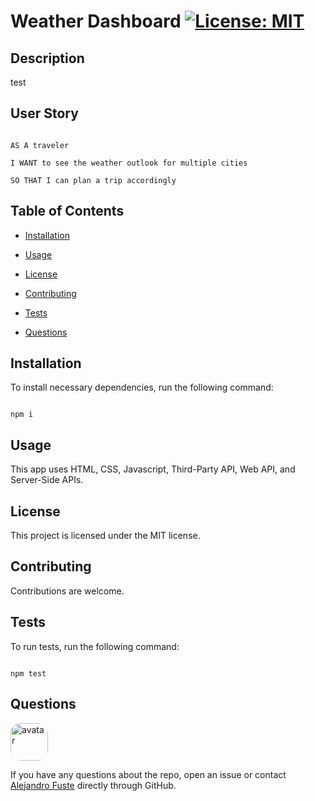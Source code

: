 
# Weather Dashboard [![License: MIT](https://img.shields.io/badge/License-MIT-blue.svg)](https://opensource.org/licenses/MIT)


## Description 

test

## User Story

```

AS A traveler

I WANT to see the weather outlook for multiple cities

SO THAT I can plan a trip accordingly

```

## Table of Contents

* [Installation](#installation)

* [Usage](#usage)

* [License](#license)

* [Contributing](#contributing)

* [Tests](#tests)

* [Questions](#questions)

## Installation

To install necessary dependencies, run the following command:

```

npm i

```

## Usage

This app uses HTML, CSS, Javascript, Third-Party API, Web API, and Server-Side APIs.

## License

This project is licensed under the MIT license.

## Contributing

Contributions are welcome. 

## Tests 

To run tests, run the following command:

```

npm test

```

## Questions

<img src="https://avatars2.githubusercontent.com/u/48495840?v=4" alt="avatar" style="border-radius: 16px" width="60"/>

If you have any questions about the repo, open an issue or contact [Alejandro Fuste](https://github.com/Alejandro-Fuste) directly through GitHub.


